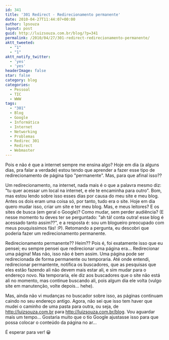 ```yaml
---
id: 341
title: '301 Redirect - Redirecionamento permanente'
date: 2010-04-27T11:44:07+00:00
author: lpsouza
layout: post
guid: http://luizsouza.com.br/blog/?p=341
permalink: /2010/04/27/301-redirect-redirecionamento-permanente/
aktt_tweeted:
  - "1"
  - "1"
aktt_notify_twitter:
  - 'yes'
  - 'yes'
headerImage: false
star: false
category: blog
categories:
  - Pessoal
  - TIC
  - WWW
tags:
  - "301"
  - Blog
  - Google
  - Informática
  - Internet
  - Networking
  - Problemas
  - Redirec 301
  - Redirect
  - Webmaster
---
```

Pois e não é que a internet sempre me ensina algo? Hoje em dia (a alguns dias, pra falar a verdade) estou tendo que aprender a fazer esse tipo de redirecionamento de página tipo "permanente". Mas, para que afinal isso??

Um redirecionamento, na internet, nada mais é o que a palavra mesmo diz: "tu quer acessar um local na internet, e ele te encaminha para outro". Bom, mas estou lendo sobre isso esses dias por causa do meu site e meu blog. Antes os dois eram uma coisa só, por tanto, tudo era o site. Hoje em dia quero mudar isso, criar um site e ter meu blog. Mas, e meus leitores? E os sites de busca (em geral o Google)? Como mudar, sem perder audiência? (E nesse momento tu deves ter se perguntado: "ah tá! conta outra! esse blog é acessado tanto assim??", e a resposta é: sou um blogueiro preocupado com meus pouquissimos fãs! :P). Retomando a pergunta, eu descobri que poderia fazer um redirecionamento permanente.

Redirecionamento permanente?? Heim?? Pois é, foi exatamente isso que eu pensei; eu sempre pensei que redirecionar uma página era... Redirecionar uma página! Mas não, isso não é bem assim. Uma página pode ser redirecionada de forma permanente ou temporaria. Até onde entendi, redirecionar permantente, notifica os buscadores, que as pesquisas que eles estão fazendo ali não devem mais estar ali, e sim mudar para o endereço novo. Na temporaria, ele diz aos buscadores que o site não está ali no momento, mas continue buscando ali, pois algum dia ele volta (vulgo site em manutenção, volte depois... hehe).

Mas, ainda não vi mudanças no buscador sobre isso, as páginas continuam caindo no seu endereço antigo. Agora, não sei que isso tem haver que mudei o caminho de uma pasta para outra, ou seja, de http://luizsouza.com.br para http://luizsouza.com.br/blog. Vou aguardar mais um tempo... Gostaria muito que o tio Google ajustasse isso para que possa colocar o conteúdo da página no ar...

É esperar para ver! 😀